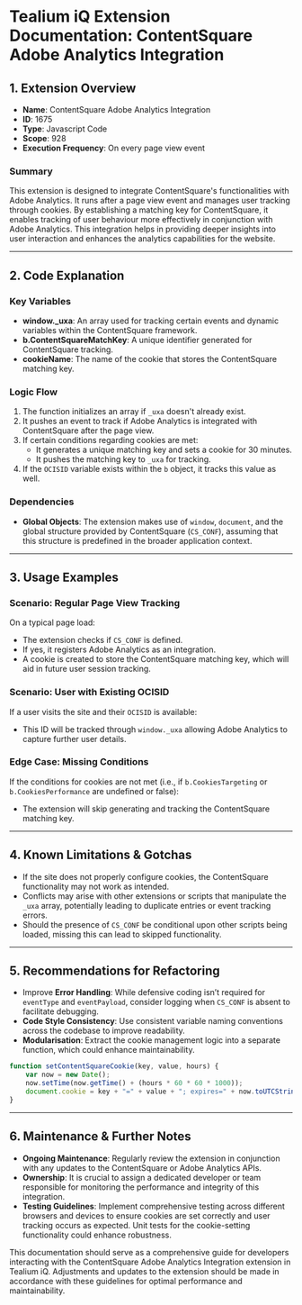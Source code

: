 # Tealium iQ Extension Documentation: ContentSquare Adobe Analytics Integration

## 1. Extension Overview

- **Name**: ContentSquare Adobe Analytics Integration
- **ID**: 1675
- **Type**: Javascript Code
- **Scope**: 928
- **Execution Frequency**: On every page view event

### Summary
This extension is designed to integrate ContentSquare's functionalities with Adobe Analytics. It runs after a page view event and manages user tracking through cookies. By establishing a matching key for ContentSquare, it enables tracking of user behaviour more effectively in conjunction with Adobe Analytics. This integration helps in providing deeper insights into user interaction and enhances the analytics capabilities for the website.

---

## 2. Code Explanation

### Key Variables
- **window._uxa**: An array used for tracking certain events and dynamic variables within the ContentSquare framework.
- **b.ContentSquareMatchKey**: A unique identifier generated for ContentSquare tracking.
- **cookieName**: The name of the cookie that stores the ContentSquare matching key.

### Logic Flow
1. The function initializes an array if `_uxa` doesn't already exist.
2. It pushes an event to track if Adobe Analytics is integrated with ContentSquare after the page view.
3. If certain conditions regarding cookies are met:
   - It generates a unique matching key and sets a cookie for 30 minutes.
   - It pushes the matching key to `_uxa` for tracking.
4. If the `OCISID` variable exists within the `b` object, it tracks this value as well.

### Dependencies
- **Global Objects**: The extension makes use of `window`, `document`, and the global structure provided by ContentSquare (`CS_CONF`), assuming that this structure is predefined in the broader application context.

---

## 3. Usage Examples

### Scenario: Regular Page View Tracking
On a typical page load:
- The extension checks if `CS_CONF` is defined.
- If yes, it registers Adobe Analytics as an integration.
- A cookie is created to store the ContentSquare matching key, which will aid in future user session tracking.

### Scenario: User with Existing OCISID
If a user visits the site and their `OCISID` is available:
- This ID will be tracked through `window._uxa` allowing Adobe Analytics to capture further user details.

### Edge Case: Missing Conditions
If the conditions for cookies are not met (i.e., if `b.CookiesTargeting` or `b.CookiesPerformance` are undefined or false):
- The extension will skip generating and tracking the ContentSquare matching key.

---

## 4. Known Limitations & Gotchas

- If the site does not properly configure cookies, the ContentSquare functionality may not work as intended.
- Conflicts may arise with other extensions or scripts that manipulate the `_uxa` array, potentially leading to duplicate entries or event tracking errors.
- Should the presence of `CS_CONF` be conditional upon other scripts being loaded, missing this can lead to skipped functionality.

---

## 5. Recommendations for Refactoring

- Improve **Error Handling**: While defensive coding isn’t required for `eventType` and `eventPayload`, consider logging when `CS_CONF` is absent to facilitate debugging.
- **Code Style Consistency**: Use consistent variable naming conventions across the codebase to improve readability.
- **Modularisation**: Extract the cookie management logic into a separate function, which could enhance maintainability.
  
```javascript
function setContentSquareCookie(key, value, hours) {
    var now = new Date();
    now.setTime(now.getTime() + (hours * 60 * 60 * 1000));
    document.cookie = key + "=" + value + "; expires=" + now.toUTCString() + "; path=/; domain=." + utag.cfg.domain + "; SameSite=None; Secure";
}
```

---

## 6. Maintenance & Further Notes

- **Ongoing Maintenance**: Regularly review the extension in conjunction with any updates to the ContentSquare or Adobe Analytics APIs.
- **Ownership**: It is crucial to assign a dedicated developer or team responsible for monitoring the performance and integrity of this integration.
- **Testing Guidelines**: Implement comprehensive testing across different browsers and devices to ensure cookies are set correctly and user tracking occurs as expected. Unit tests for the cookie-setting functionality could enhance robustness.

This documentation should serve as a comprehensive guide for developers interacting with the ContentSquare Adobe Analytics Integration extension in Tealium iQ. Adjustments and updates to the extension should be made in accordance with these guidelines for optimal performance and maintainability.